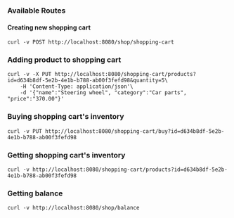 ### Available Routes

#### Creating new shopping cart
```shell
curl -v POST http://localhost:8080/shop/shopping-cart
```
### Adding product to shopping cart
```shell
curl -v -X PUT http://localhost:8080/shopping-cart/products?id=d634b8df-5e2b-4e1b-b788-ab00f3fefd98&quantity=5\
    -H 'Content-Type: application/json'\
    -d '{"name":"Steering wheel", "category":"Car parts", "price":"370.00"}'
```
### Buying shopping cart's inventory
```shell
curl -v PUT http://localhost:8080/shopping-cart/buy?id=d634b8df-5e2b-4e1b-b788-ab00f3fefd98
```
### Getting shopping cart's inventory
```shell
curl -v http://localhost:8080/shopping-cart/products?id=d634b8df-5e2b-4e1b-b788-ab00f3fefd98
```
### Getting balance
```shell
curl -v http://localhost:8080/shop/balance

```
